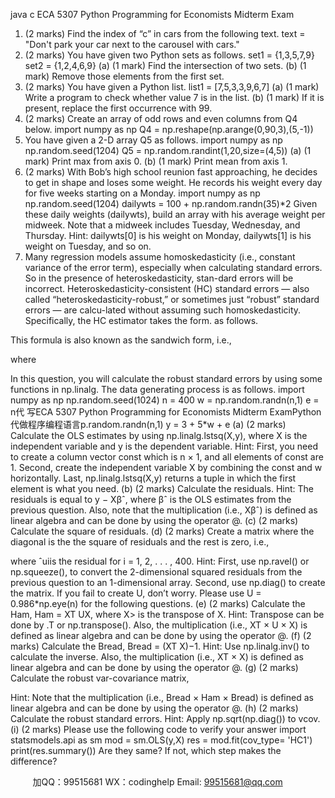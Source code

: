 java c
ECA 5307 Python Programming for Economists
Midterm Exam
1. (2 marks) Find the index of “c” in cars from the following text.
text = "Don't park your car next to the carousel with cars."
2. (2 marks) You have given two Python sets as follows.
set1 = {1,3,5,7,9}
set2 = {1,2,4,6,9}
(a) (1 mark) Find the intersection of two sets.
(b) (1 mark) Remove those elements from the first set.
3. (2 marks) You have given a Python list.
list1 = [7,5,3,3,9,6,7]
(a) (1 mark) Write a program to check whether value 7 is in the list.
(b) (1 mark) If it is present, replace the first occurrence with 99.
4. (2 marks) Create an array of odd rows and even columns from Q4 below.
import numpy as np
Q4 = np.reshape(np.arange(0,90,3),(5,-1))
5. You have given a 2-D array Q5 as follows.
import numpy as np
np.random.seed(1204)
Q5 = np.random.randint(1,20,size=(4,5))
(a) (1 mark) Print max from axis 0.
(b) (1 mark) Print mean from axis 1.
6. (2 marks) With Bob’s high school reunion fast approaching, he decides to get in shape and loses some weight. He records his weight every day for five weeks starting on a Monday.
import numpy as np
np.random.seed(1204)
dailywts = 100 + np.random.randn(35)*2
Given these daily weights (dailywts), build an array with his average weight per midweek.
Note that a midweek includes Tuesday, Wednesday, and Thursday.
Hint: dailywts[0] is his weight on Monday, dailywts[1] is his weight on Tuesday, and so on.
7. Many regression models assume homoskedasticity (i.e., constant variance of the error term), especially when calculating standard errors. So in the presence of heteroskedasticity, stan-dard errors will be incorrect. Heteroskedasticity-consistent (HC) standard errors — also called “heteroskedasticity-robust,” or sometimes just “robust” standard errors — are calcu-lated without assuming such homoskedasticity.
Specifically, the HC estimator takes the form. as follows.

This formula is also known as the sandwich form, i.e.,

where

In this question, you will calculate the robust standard errors by using some functions in np.linalg. The data generating process is as follows.
import numpy as np
np.random.seed(1024)
n = 400
w = np.random.randn(n,1)
e = n代 写ECA 5307 Python Programming for Economists Midterm ExamPython
代做程序编程语言p.random.randn(n,1)
y = 3 + 5*w + e
(a) (2 marks) Calculate the OLS estimates by using np.linalg.lstsq(X,y), where X is the independent variable and y is the dependent variable.
Hint: First, you need to create a column vector const which is n × 1, and all elements of const are 1. Second, create the independent variable X by combining the const and w horizontally. Last, np.linalg.lstsq(X,y) returns a tuple in which the first element is what you need.
(b) (2 marks) Calculate the residuals.
Hint: The residuals is equal to y − Xβˆ, where βˆ is the OLS estimates from the previous question. Also, note that the multiplication (i.e., Xβˆ) is defined as linear algebra and can be done by using the operator @.
(c) (2 marks) Calculate the square of residuals.
(d) (2 marks) Create a matrix where the diagonal is the the square of residuals and the rest is zero, i.e.,

where ˆuiis the residual for i = 1, 2, . . . , 400.
Hint: First, use np.ravel() or np.squeeze(), to convert the 2-dimensional squared residuals from the previous question to an 1-dimensional array. Second, use np.diag() to create the matrix.
If you fail to create U, don’t worry. Please use U = 0.986*np.eye(n) for the following questions.
(e) (2 marks) Calculate the Ham,
Ham = XT UX,
where X> is the transpose of X.
Hint: Transpose can be done by .T or np.transpose(). Also, the multiplication (i.e., XT × U × X) is defined as linear algebra and can be done by using the operator @.
(f) (2 marks) Calculate the Bread,
Bread = (XT X)−1.
Hint: Use np.linalg.inv() to calculate the inverse. Also, the multiplication (i.e., XT × X) is defined as linear algebra and can be done by using the operator @.
(g) (2 marks) Calculate the robust var-covariance matrix,

Hint: Note that the multiplication (i.e., Bread × Ham × Bread) is defined as linear algebra and can be done by using the operator @.
(h) (2 marks) Calculate the robust standard errors.
Hint: Apply np.sqrt(np.diag()) to vcov.
(i) (2 marks) Please use the following code to verify your answer
import statsmodels.api as sm
mod = sm.OLS(y,X)
res = mod.fit(cov_type= 'HC1')
print(res.summary())
Are they same? If not, which step makes the difference?



         
加QQ：99515681  WX：codinghelp  Email: 99515681@qq.com
